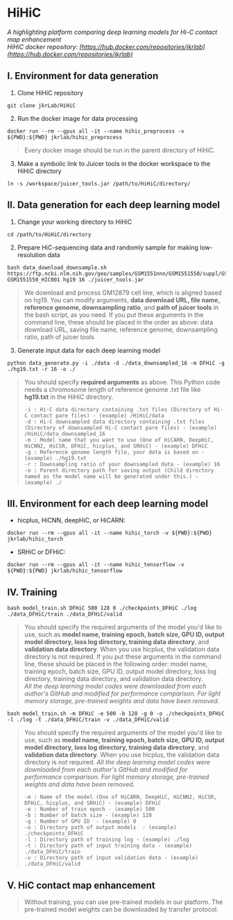 HiHiC
=====
*A highlighting platform comparing deep learning models for Hi-C contact map enhancement*   
*HiHiC docker repository: [https://hub.docker.com/repositories/jkrlab](https://hub.docker.com/repositories/jkrlab)*


Ⅰ. Environment for data generation
------------------------------------
1. Clone HiHiC repository
```
git clone jkrLab/HiHiC
```
2. Run the docker image for data processing
```
docker run --rm --gpus all -it --name hihic_preprocess -v ${PWD}:${PWD} jkrlab/hihic_preprocess
```
>Every docker image should be run in the parent directory of HiHiC.
3. Make a symbolic link to Juicer tools in the docker workspace to the HiHiC directory
```
ln -s /workspace/juicer_tools.jar /path/to/HiHiC/directory/
```

  
Ⅱ. Data generation for each deep learning model
-------------------------------------------------
1. Change your working directory to HiHiC
```
cd /path/to/HiHiC/directory
```
2. Prepare HiC-sequencing data and randomly sample for making low-resolution data
```
bash data_download_downsample.sh https://ftp.ncbi.nlm.nih.gov/geo/samples/GSM1551nnn/GSM1551550/suppl/GSM1551550_HIC001_merged_nodups.txt.gz GSM1551550_HIC001 hg19 16 ./juicer_tools.jar
```
>We download and process GM12879 cell line, which is aligned based on hg19.
>You can modify arguments, **data download URL, file name, reference genome, downsampling ratio**, and **path of juicer tools** in the bash script, as you need. 
>If you put these arguments in the command line, these should be placed in the order as above: data download URL, saving file name, reference genome, downsampling ratio, path of juicer tools
3. Generate input data for each deep learning model
```
python data_generate.py -i ./data -d ./data_downsampled_16 -m DFHiC -g ./hg19.txt -r 16 -o ./
```
>You should specify **required arguments** as above. This Python code needs a chromosome length of reference genome .txt file like **hg19.txt** in the HiHiC directory. 
>```
>-i : Hi-C data directory containing .txt files (Directory of Hi-C contact pare files) - (example) /HiHiC/data   
>-d : Hi-C downsampled data directory containing .txt files (Directory of downsampled Hi-C contact pare files) - (example) /HiHiC/data_downsampled_16   
>-m : Model name that you want to use (One of HiCARN, DeepHiC, HiCNN2, HiCSR, DFHiC, hicplus, and SRHiC) - (example) DFHiC   
>-g : Reference genome length file, your data is based on - (example) ./hg19.txt  
>-r : Downsampling ratio of your downsampled data - (example) 16
>-o : Parent directory path for saving output (Child directory named as the model name will be generated under this.) - (example) ./
>```


Ⅲ. Environment for each deep learning model
--------------------------------------------
* hicplus, HiCNN, deepHiC, or HiCARN:
```
docker run --rm --gpus all -it --name hihic_torch -v ${PWD}:${PWD} jkrlab/hihic_torch
```
* SRHiC or DFHiC:
```
docker run --rm --gpus all -it --name hihic_tensorflow -v ${PWD}:${PWD} jkrlab/hihic_tensorflow
```

Ⅳ. Training
--------------------- 
```
bash model_train.sh DFHiC 500 128 0 ./checkpoints_DFHiC ./log ./data_DFHiC/train ./data_DFHiC/valid
```
> You should specify the required arguments of the model you'd like to use, such as **model name, training epoch, batch size, GPU ID, output model directory, loss log directory, training data directory**, and **validation data directory**. When you use hicplus, the validation data directory is not required.
> If you put these arguments in the command line, these should be placed in the following order: model name, training epoch, batch size, GPU ID, output model directory, loss log directory, training data directory, and validation data directory.   
> *All the deep learning model codes were downloaded from each author's GitHub and modified for performance comparison. For light memory storage, pre-trained weights and data have been removed*.

```
bash model_train.sh -m DFHiC -e 500 -b 128 -g 0 -o ./checkpoints_DFHiC -l ./log -t ./data_DFHiC/train -v ./data_DFHiC/valid
```
>You should specify the required arguments of the model you'd like to use, such as **model name, training epoch, batch size, GPU ID, output model directory, loss log directory, training data directory**, and **validation data directory**. When you use hicplus, the validation data directory is not required.
> *All the deep learning model codes were downloaded from each author's GitHub and modified for performance comparison. For light memory storage, pre-trained weights and data have been removed*.
>```
>-m : Name of the model (One of HiCARN, DeepHiC, HiCNN2, HiCSR, DFHiC, hicplus, and SRHiC) - (example) DFHiC   
>-e : Number of train epoch - (example) 500   
>-b : Number of batch size - (example) 128   
>-g : Number of GPU ID  - (example) 0  
>-o : Directory path of output models  - (example) ./checkpoints_DFHiC
>-l : Directory path of training log - (example) ./log
>-t : Directory path of input training data - (example) ./data_DFHiC/train
>-v : Directory path of input validation data - (example) ./data_DFHiC/valid
>```

Ⅴ. HiC contact map enhancement
--------------------------------------
> Without training, you can use pre-trained models in our platform. The pre-trained model weights can be downloaded by transfer protocol.
```

```
